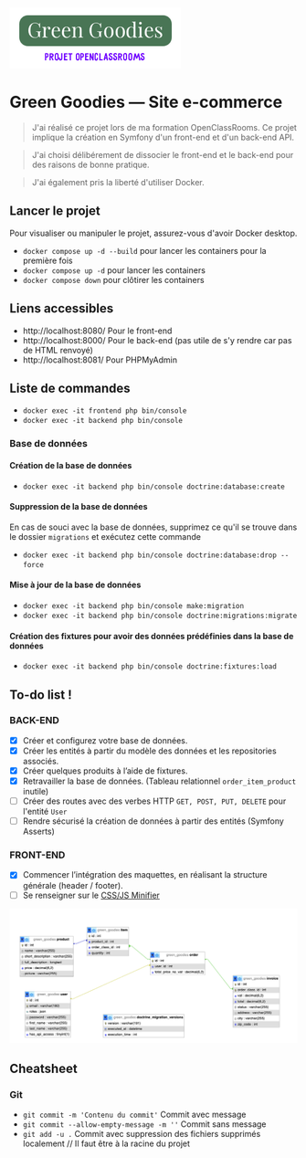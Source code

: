 ![Logo Green Goodies](https://github.com/halilxdev/OC-Green-Goodies/blob/main/misc/logo.webp)

# Green Goodies — Site e-commerce

> J'ai réalisé ce projet lors de ma formation OpenClassRooms. Ce projet implique la création en Symfony d'un front-end et d'un back-end API.

> J'ai choisi délibérement de dissocier le front-end et le back-end pour des raisons de bonne pratique.

> J'ai également pris la liberté d'utiliser Docker.

## Lancer le projet

Pour visualiser ou manipuler le projet, assurez-vous d'avoir Docker desktop.

* `docker compose up -d --build` pour lancer les containers pour la première fois
* `docker compose up -d` pour lancer les containers
* `docker compose down` pour clôtirer les containers

## Liens accessibles

* http://localhost:8080/    Pour le front-end
* http://localhost:8000/    Pour le back-end (pas utile de s'y rendre car pas de HTML renvoyé)
* http://localhost:8081/    Pour PHPMyAdmin

## Liste de commandes

* `docker exec -it frontend php bin/console`
* `docker exec -it backend php bin/console`

### Base de données

#### Création de la base de données
* `docker exec -it backend php bin/console doctrine:database:create`
#### Suppression de la base de données
En cas de souci avec la base de données, supprimez ce qu'il se trouve dans le dossier `migrations` et exécutez cette commande
* `docker exec -it backend php bin/console doctrine:database:drop --force`
#### Mise à jour de la base de données
* `docker exec -it backend php bin/console make:migration`
* `docker exec -it backend php bin/console doctrine:migrations:migrate`
#### Création des fixtures pour avoir des données prédéfinies dans la base de données
* `docker exec -it backend php bin/console doctrine:fixtures:load`

## To-do list !

### BACK-END

- [x] Créer et configurez votre base de données.
- [x] Créer les entités à partir du modèle des données et les repositories associés.
- [x] Créer quelques produits à l’aide de fixtures.
- [x] Retravailler la base de données. (Tableau relationnel `order_item_product` inutile)
- [ ] Créer des routes avec des verbes HTTP `GET, POST, PUT, DELETE` pour l'entité `User`
- [ ] Rendre sécurisé la création de données à partir des entités (Symfony Asserts)

### FRONT-END

- [x] Commencer l’intégration des maquettes, en réalisant la structure générale (header / footer).
- [ ] Se renseigner sur le [CSS/JS Minifier](https://github.com/sensiolabs/minify-bundle)

![Diagramme UML](https://github.com/halilxdev/OC-Green-Goodies/blob/Entities/misc/UML.png)

## Cheatsheet

### Git

* `git commit -m 'Contenu du commit'` Commit avec message
* `git commit --allow-empty-message -m ''` Commit sans message
* `git add -u .` Commit avec suppression des fichiers supprimés localement // Il faut être à la racine du projet